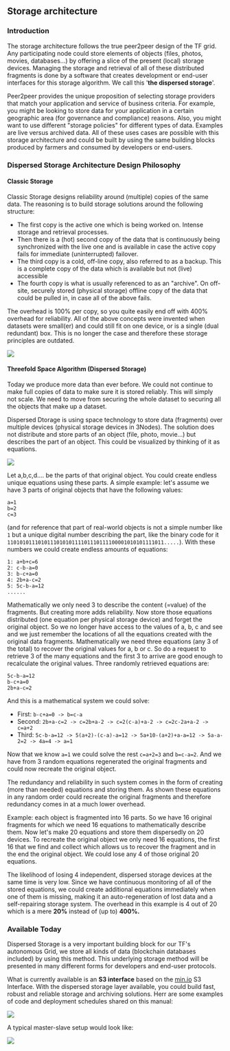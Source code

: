 ## Storage architecture

### Introduction
The storage architecture follows the true peer2peer design of the TF grid. Any participating node could store elements of objects (files, photos, movies, databases...) by offering a slice of the present (local) storage devices. Managing the storage and retrieval of all of these distributed fragments is done by a software that creates development or end-user interfaces for this storage algorithm. We call this '__the dispersed storage__'.

Peer2peer provides the unique proposition of selecting storage providers that match your application and service of business criteria. For example, you might be looking to store data for your application in a certain geographic area (for governance and compliance) reasons. Also, you might want to use different "storage policies" for different types of data. Examples are live versus archived data. All of these uses cases are possible with this storage architecture and could be built by using the same building blocks produced by farmers and consumed by developers or end-users.

### Dispersed Storage Architecture Design Philosophy

#### Classic Storage
Classic Storage designs reliability around (multiple) copies of the same data. The reasoning is to build storage solutions around the following structure:
- The first copy is the active one which is being worked on. Intense storage and retrieval processes.
- Then there is a (hot) second copy of the data that is continuously being synchronized with the live one and is available in case the active copy fails for immediate (uninterrupted) failover.
- The third copy is a cold, off-line copy, also referred to as a backup. This is a complete copy of the data which is available but not (live) accessible
- The fourth copy is what is usually referenced to as an "archive". On off-site, securely stored (physical storage) offline copy of the data that could be pulled in, in case all of the above fails.

The overhead is 100% per copy, so you quite easily end off with 400% overhead for reliability.
All of the above concepts were invented when datasets were small(er) and could still fit on one device, or is a single (dual redundant) box. This is no longer the case and therefore these storage principles are outdated.

![](./img/classic_storage.png)

#### Threefold Space Algorithm (Dispersed Storage)

Today we produce more data than ever before. We could not continue to make full copies of data to make sure it is stored reliably. This will simply not scale. We need to move from securing the whole dataset to securing all the objects that make up a dataset.

Dispersed Dtorage is using space technology to store data (fragments) over multiple devices (physical storage devices in 3Nodes). The solution does not distribute and store parts of an object (file, photo, movie...) but describes the part of an object. This could be visualized by thinking of it as equations.

![](./img/dispersed_storage.png)

Let a,b,c,d.... be the parts of that original object. You could create endless unique equations using these parts. A simple example: let's assume we have 3 parts of original objects that have the following values:
```
a=1
b=2
c=3
```
(and for reference that part of real-world objects is not a simple number like `1` but a unique digital number describing the part, like the binary code for it `110101011101011101010111101110111100001010101111011.....`). With these numbers we could create endless amounts of equations:
```
1: a+b+c=6
2: c-b-a=0
3: b-c+a=0
4: 2b+a-c=2
5: 5c-b-a=12
......
```
Mathematically we only need 3 to describe the content (=value) of the fragments. But creating more adds reliability. Now store those equations distributed (one equation per physical storage device) and forget the original object. So we no longer have access to the values of a, b, c and see and we just remember the locations of all the equations created with the original data fragments. Mathematically we need three equations (any 3 of the total) to recover the original values for a, b or c. So do a request to retrieve 3 of the many equations and the first 3 to arrive are good enough to recalculate the original values. Three randomly retrieved equations are:

```
5c-b-a=12
b-c+a=0
2b+a-c=2
```
And this is a mathematical system we could solve:
- First: `b-c+a=0 -> b=c-a`
- Second: `2b+a-c=2 -> c=2b+a-2 -> c=2(c-a)+a-2 -> c=2c-2a+a-2 -> c=a+2`
- Third: `5c-b-a=12 -> 5(a+2)-(c-a)-a=12 -> 5a+10-(a+2)+a-a=12 -> 5a-a-2=2 -> 4a=4 -> a=1`

Now that we know `a=1` we could solve the rest `c=a+2=3` and `b=c-a=2`. And we have from 3 random equations regenerated the original fragments and could now recreate the original object. 

The redundancy and reliability in such system comes in the form of creating (more than needed) equations and storing them. As shown these equations in any random order could recreate the original fragments and therefore
redundancy comes in at a much lower overhead.

Example: each object is fragmented into 16 parts. So we have 16 original fragments for which we need 16 equations to mathematically describe them. Now let's make 20 equations and store them dispersedly on 20 devices. To recreate the original object we only need 16 equations, the first 16 that we find and collect which allows us to recover the fragment and in the end the original object. We could lose any 4 of those original 20 equations.

The likelihood of losing 4 independent, dispersed storage devices at the same time is very low. Since we have continuous monitoring of all of the stored equations, we could create additional equations immediately when one of them is missing, making it an auto-regeneration of lost data and a self-repairing storage system. The overhead in this example is 4 out of 20 which is a mere **20%** instead of (up to) **400%.**

### Available Today

Dispersed Storage is a very important building block for our TF's autonomous Grid, we store all kinds of data (blockchain databases included) by using this method. This underlying storage method will be presented in many different forms for developers and end-user protocols.

What is currently available is an __S3 interface__ based on the [min.io](https://min.io/) S3 Interface. With the dispersed storage layer available, you could build fast, robust and reliable storage and archiving solutions. Herr are some examples of code and deployment schedules shared on this manual:


![](./img/storage_architecture_0.png)

A typical master-slave setup would look like:

![](./img/storage_architecture_1.png)






